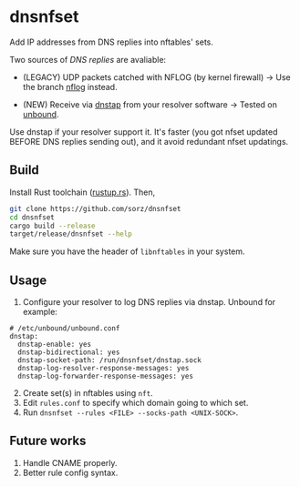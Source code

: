# dnsnfset

Add IP addresses from DNS replies into nftables' sets.

Two sources of *DNS replies* are avaliable:

- (LEGACY) UDP packets catched with NFLOG (by kernel firewall)
  -> Use the branch [nflog](https://github.com/sorz/dnsnfset/tree/nflog) instead.

- (NEW) Receive via [dnstap](https://dnstap.info) from your resolver software
  -> Tested on [unbound](https://nlnetlabs.nl/projects/unbound/about/).

Use dnstap if your resolver support it. It's faster (you got nfset updated BEFORE
DNS replies sending out), and it avoid redundant nfset updatings.

## Build
Install Rust toolchain ([rustup.rs](https://rustup.rs)). Then,

```bash
git clone https://github.com/sorz/dnsnfset
cd dnsnfset
cargo build --release
target/release/dnsnfset --help
```

Make sure you have the header of `libnftables` in your system.

## Usage
1. Configure your resolver to log DNS replies via dnstap. Unbound for example:
```
# /etc/unbound/unbound.conf
dnstap:
  dnstap-enable: yes
  dnstap-bidirectional: yes
  dnstap-socket-path: /run/dnsnfset/dnstap.sock
  dnstap-log-resolver-response-messages: yes
  dnstap-log-forwarder-response-messages: yes
```
2. Create set(s) in nftables using `nft`.
3. Edit `rules.conf` to specify which domain going to which set.
4. Run `dnsnfset --rules <FILE> --socks-path <UNIX-SOCK>`.

## Future works
1. Handle CNAME properly.
2. Better rule config syntax.
